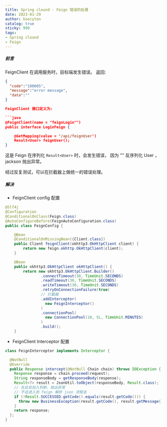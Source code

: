 ```yaml
---
title: Spring clound - Feign 错误的处理
date: 2023-01-29
author: koocyton
catalog: true
sticky: 999
tags:
- Spring clound
- Feign
---
```


##### 前言

FeignClient 在调用服务时，目标端发生错误。
返回:

```json
{
  "code":"100005",
  "message":"error message",
  "data":""
}

FeignClient 接口定义为:

```java
@FeignClient(name = "feignLogin"")
public interface LoginFeign {

    @GetMapping(value = "/api/feignUser")
    Result<User> feignUser();
}
```

这是 Feign 在序列化 `Result<User>` 时，会发生错误，
因为 "" 反序列化 User ，jackson 抛出异常。

经过反复测试，可以在拦截器上做统一的错误处理。

##### 解决

* FeignClient config 配置

``` java
@Slf4j
@Configuration
@ConditionalOnClass(Feign.class)
@AutoConfigureBefore(FeignAutoConfiguration.class)
public class FeignConfig {

    @Bean
    @ConditionalOnMissingBean({Client.class})
    public Client feignClient(okhttp3.OkHttpClient client) {
        return new feign.okhttp.OkHttpClient(client);
    }

    @Bean
    public okhttp3.OkHttpClient okHttpClient() {
        return new okhttp3.OkHttpClient.Builder()
                .connectTimeout(30, TimeUnit.SECONDS)
                .readTimeout(30, TimeUnit.SECONDS)
                .writeTimeout(30, TimeUnit.SECONDS)
                .retryOnConnectionFailure(true)
                // 拦截器
                .addInterceptor(
                  new FeignInterceptor()
                )
                .connectionPool(
                  new ConnectionPool(10, 5L, TimeUnit.MINUTES)
                )
                .build();
    }
```

* FeignClient Interceptor 配置
  
```java
class FeignInterceptor implements Interceptor {

  @NotNull
  @Override
  public Response intercept(@NotNull Chain chain) throws IOException {
    Response response = chain.proceed(request);
    String responseBody = getResponseBody(response);
    Result<?> result = JsonUtil.toObject(responseBody, Result.class);
    // 在此处加入判断，抛出异常
    // 不会进入到 feign 解析 json 流程去
    if (!Result.SUCCESSED.getCode().equals(result.getCode())) {
      throw new BusinessException(result.getCode(), result.getMessage());
    }
    return response;
  };
}
```
